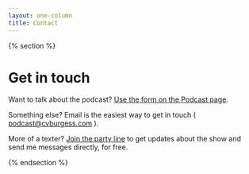 ```yaml
---
layout: one-column
title: Contact
---
```


{% section %}

# Get in touch

Want to talk about the podcast? [Use the form on the Podcast page](/podcast).

Something else? Email is the easiest way to get in touch ( [podcast@cvburgess.com](mailto:podcast@cvburgess.com) ).

More of a texter? [Join the party line](https://my.community.com/charlesburgess) to get updates about the show and send me messages directly, for free.

{% endsection %}
